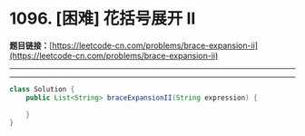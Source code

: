 # 1096. [困难] 花括号展开 II

**题目链接：**[https://leetcode-cn.com/problems/brace-expansion-ii](https://leetcode-cn.com/problems/brace-expansion-ii)

---

<Cards card="leetcode_1096_brace-expansion-ii"></Cards>

---

```java
class Solution {
    public List<String> braceExpansionII(String expression) {
        
    }
}
```